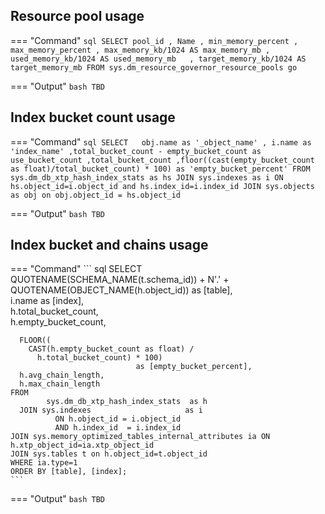 ## Resource pool usage

=== "Command"
    ``` sql
    SELECT pool_id
       , Name
       , min_memory_percent
       , max_memory_percent
       , max_memory_kb/1024 AS max_memory_mb
       , used_memory_kb/1024 AS used_memory_mb  
       , target_memory_kb/1024 AS target_memory_mb
    FROM sys.dm_resource_governor_resource_pools
    go
    ```

=== "Output"
    ```bash
    TBD
    ```

## Index bucket count usage

=== "Command"
    ``` sql
    SELECT  
       obj.name as '_object_name'
       , i.name as 'index_name'
       ,total_bucket_count - empty_bucket_count as use_bucket_count
       ,total_bucket_count
       ,floor((cast(empty_bucket_count as float)/total_bucket_count) * 100) as 'empty_bucket_percent'
    FROM sys.dm_db_xtp_hash_index_stats as hs
    JOIN sys.indexes as i
    ON hs.object_id=i.object_id and hs.index_id=i.index_id
    JOIN sys.objects as obj on
    obj.object_id = hs.object_id
    ```

=== "Output"
    ```bash
    TBD
    ```


## Index bucket and chains usage

=== "Command"
    ``` sql
    SELECT  
      QUOTENAME(SCHEMA_NAME(t.schema_id)) + N'.' + QUOTENAME(OBJECT_NAME(h.object_id)) as [table],   
      i.name                   as [index],   
      h.total_bucket_count,  
      h.empty_bucket_count,  

      FLOOR((  
        CAST(h.empty_bucket_count as float) /  
          h.total_bucket_count) * 100)  
                                as [empty_bucket_percent],  
      h.avg_chain_length,   
      h.max_chain_length  
    FROM  
            sys.dm_db_xtp_hash_index_stats  as h   
      JOIN sys.indexes                     as i  
              ON h.object_id = i.object_id  
              AND h.index_id  = i.index_id  
    JOIN sys.memory_optimized_tables_internal_attributes ia ON h.xtp_object_id=ia.xtp_object_id
    JOIN sys.tables t on h.object_id=t.object_id
    WHERE ia.type=1
    ORDER BY [table], [index];
    ```

=== "Output"
    ```bash
    TBD
    ```
